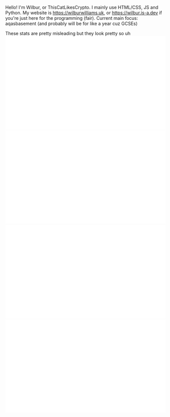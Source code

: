 Hello! I'm Wilbur, or ThisCatLikesCrypto. I mainly use HTML/CSS, JS and Python. 
My website is https://wilburwilliams.uk, or https://wilbur.is-a.dev if you're just here for the programming (fair).
Current main focus: aqasbasement (and probably will be for like a year cuz GCSEs)


These stats are pretty misleading but they look pretty so uh  
![](https://raw.githubusercontent.com/ThisCatLikesCrypto/github-stats/master/generated/overview.svg#gh-dark-mode-only)
![](https://raw.githubusercontent.com/ThisCatLikesCrypto/github-stats/master/generated/overview.svg#gh-light-mode-only)
![](https://raw.githubusercontent.com/ThisCatLikesCrypto/github-stats/master/generated/languages.svg#gh-dark-mode-only)
![](https://raw.githubusercontent.com/ThisCatLikesCrypto/github-stats/master/generated/languages.svg#gh-light-mode-only)
